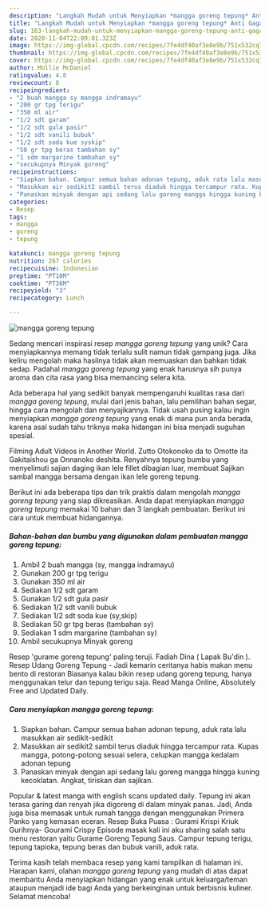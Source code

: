 ```yaml
---
description: "Langkah Mudah untuk Menyiapkan *mangga goreng tepung* Anti Gagal"
title: "Langkah Mudah untuk Menyiapkan *mangga goreng tepung* Anti Gagal"
slug: 163-langkah-mudah-untuk-menyiapkan-mangga-goreng-tepung-anti-gagal
date: 2020-11-04T22:09:01.323Z
image: https://img-global.cpcdn.com/recipes/7fe4df40af3e8e9b/751x532cq70/mangga-goreng-tepung-foto-resep-utama.jpg
thumbnail: https://img-global.cpcdn.com/recipes/7fe4df40af3e8e9b/751x532cq70/mangga-goreng-tepung-foto-resep-utama.jpg
cover: https://img-global.cpcdn.com/recipes/7fe4df40af3e8e9b/751x532cq70/mangga-goreng-tepung-foto-resep-utama.jpg
author: Mollie McDaniel
ratingvalue: 4.8
reviewcount: 8
recipeingredient:
- "2 buah mangga sy mangga indramayu"
- "200 gr tpg terigu"
- "350 ml air"
- "1/2 sdt garam"
- "1/2 sdt gula pasir"
- "1/2 sdt vanili bubuk"
- "1/2 sdt soda kue syskip"
- "50 gr tpg beras tambahan sy"
- "1 sdm margarine tambahan sy"
- "secukupnya Minyak goreng"
recipeinstructions:
- "Siapkan bahan. Campur semua bahan adonan tepung, aduk rata lalu masukkan air sedikit-sedikit"
- "Masukkan air sedikit2 sambil terus diaduk hingga tercampur rata. Kupas mangga, potong-potong sesuai selera, celupkan mangga kedalam adonan tepung"
- "Panaskan minyak dengan api sedang lalu goreng mangga hingga kuning kecoklatan. Angkat, tiriskan dan sajikan."
categories:
- Resep
tags:
- mangga
- goreng
- tepung

katakunci: mangga goreng tepung 
nutrition: 267 calories
recipecuisine: Indonesian
preptime: "PT10M"
cooktime: "PT36M"
recipeyield: "3"
recipecategory: Lunch

---
```



![*mangga goreng tepung*](https://img-global.cpcdn.com/recipes/7fe4df40af3e8e9b/751x532cq70/mangga-goreng-tepung-foto-resep-utama.jpg)

Sedang mencari inspirasi resep *mangga goreng tepung* yang unik? Cara menyiapkannya memang tidak terlalu sulit namun tidak gampang juga. Jika keliru mengolah maka hasilnya tidak akan memuaskan dan bahkan tidak sedap. Padahal *mangga goreng tepung* yang enak harusnya sih punya aroma dan cita rasa yang bisa memancing selera kita.

Ada beberapa hal yang sedikit banyak mempengaruhi kualitas rasa dari *mangga goreng tepung*, mulai dari jenis bahan, lalu pemilihan bahan segar, hingga cara mengolah dan menyajikannya. Tidak usah pusing kalau ingin menyiapkan *mangga goreng tepung* yang enak di mana pun anda berada, karena asal sudah tahu triknya maka hidangan ini bisa menjadi suguhan spesial.

Filming Adult Videos in Another World. Zutto Otokonoko da to Omotte ita Gakitaishou ga Onnanoko deshita. Renyahnya tepung bumbu yang menyelimuti sajian daging ikan lele fillet dibagian luar, membuat Sajikan sambal mangga bersama dengan ikan lele goreng tepung.


Berikut ini ada beberapa tips dan trik praktis dalam mengolah *mangga goreng tepung* yang siap dikreasikan. Anda dapat menyiapkan *mangga goreng tepung* memakai 10 bahan dan 3 langkah pembuatan. Berikut ini cara untuk membuat hidangannya.

<!--inarticleads1-->

##### Bahan-bahan dan bumbu yang digunakan dalam pembuatan *mangga goreng tepung*:

1. Ambil 2 buah mangga (sy, mangga indramayu)
1. Gunakan 200 gr tpg terigu
1. Gunakan 350 ml air
1. Sediakan 1/2 sdt garam
1. Gunakan 1/2 sdt gula pasir
1. Sediakan 1/2 sdt vanili bubuk
1. Sediakan 1/2 sdt soda kue (sy,skip)
1. Sediakan 50 gr tpg beras (tambahan sy)
1. Sediakan 1 sdm margarine (tambahan sy)
1. Ambil secukupnya Minyak goreng


Resep &#39;gurame goreng tepung&#39; paling teruji. Fadiah Dina ( Lapak Bu&#39;din ). Resep Udang Goreng Tepung - Jadi kemarin ceritanya habis makan menu bento di restoran Biasanya kalau bikin resep udang goreng tepung, hanya menggunakan telur dan tepung terigu saja. Read Manga Online, Absolutely Free and Updated Daily. 

<!--inarticleads2-->

##### Cara menyiapkan *mangga goreng tepung*:

1. Siapkan bahan. Campur semua bahan adonan tepung, aduk rata lalu masukkan air sedikit-sedikit
1. Masukkan air sedikit2 sambil terus diaduk hingga tercampur rata. Kupas mangga, potong-potong sesuai selera, celupkan mangga kedalam adonan tepung
1. Panaskan minyak dengan api sedang lalu goreng mangga hingga kuning kecoklatan. Angkat, tiriskan dan sajikan.


Popular &amp; latest manga with english scans updated daily. Tepung ini akan terasa garing dan renyah jika digoreng di dalam minyak panas. Jadi, Anda juga bisa memasak untuk rumah tangga dengan menggunakan Primera Panko yang kemasan eceran. Resep Buka Puasa : Gurami Krispi Kriuk Gurihnya- Gourami Crispy Episode masak kali ini aku sharing salah satu menu restoran yaitu Gurame Goreng Tepung Saus. Campur tepung terigu, tepung tapioka, tepung beras dan bubuk vanili, aduk rata. 

Terima kasih telah membaca resep yang kami tampilkan di halaman ini. Harapan kami, olahan *mangga goreng tepung* yang mudah di atas dapat membantu Anda menyiapkan hidangan yang enak untuk keluarga/teman ataupun menjadi ide bagi Anda yang berkeinginan untuk berbisnis kuliner. Selamat mencoba!
